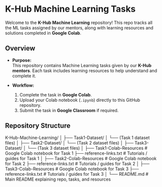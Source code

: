 # K-Hub Machine Learning Tasks

Welcome to the **K-Hub Machine Learning** repository! This repo tracks all the ML tasks assigned by our mentors, along with learning resources and solutions completed in **Google Colab**.

## Overview

- **Purpose:**  
  This repository contains Machine Learning tasks given by our **K-Hub mentors**. Each task includes learning resources to help understand and complete it.

- **Workflow:**  
  1. Complete the task in **Google Colab**.  
  2. Upload your Colab notebook (`.ipynb`) directly to this GitHub repository.  
  3. Submit the task in **Google Classroom** if required.

## Repository Structure
K-Hub-Machine-Learning/
│
├── Task1-Dataset/
│   └── (Task 1 dataset files)
│
├── Task2-Dataset/
│   └── (Task 2 dataset files)
│
├── Task3-Dataset/
│   └── (Task 3 dataset files)
│
├── Task1-Colab-Resources # Google Colab notebook for Task 1
├── reference-links.txt   # Tutorials / guides for Task 1
│
├── Task2-Colab-Resources # Google Colab notebook for Task 2
├── reference-links.txt   # Tutorials / guides for Task 2
│
├── Task3-Colab-Resources # Google Colab notebook for Task 3
├── reference-links.txt   # Tutorials / guides for Task 3
│
└── README.md                 # Main README explaining repo, tasks, and resources


